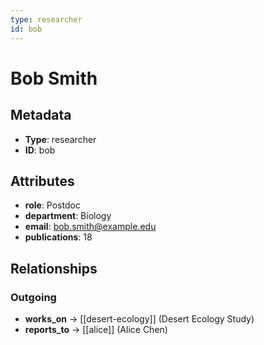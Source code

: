 ```yaml
---
type: researcher
id: bob
---
```


# Bob Smith

## Metadata

- **Type**: researcher
- **ID**: bob

## Attributes

- **role**: Postdoc
- **department**: Biology
- **email**: bob.smith@example.edu
- **publications**: 18

## Relationships

### Outgoing

- **works_on** → [[desert-ecology]] (Desert Ecology Study)
- **reports_to** → [[alice]] (Alice Chen)

